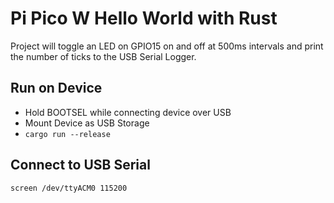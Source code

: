 # Pi Pico W Hello World with Rust

Project will toggle an LED on GPIO15 on and off at 500ms intervals and print the number of ticks to the USB Serial Logger.

## Run on Device

- Hold BOOTSEL while connecting device over USB
- Mount Device as USB Storage
- `cargo run --release`

## Connect to USB Serial

```
screen /dev/ttyACM0 115200
```
